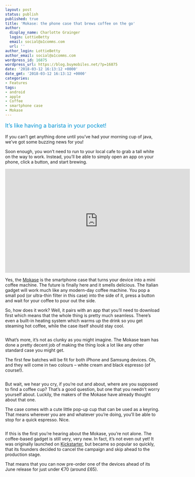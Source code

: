 ```yaml
---
layout: post
status: publish
published: true
title: 'Mokase: the phone case that brews coffee on the go'
author:
  display_name: Charlotte Grainger
  login: LottieBetty
  email: social@a1comms.com
  url: ''
author_login: LottieBetty
author_email: social@a1comms.com
wordpress_id: 16875
wordpress_url: https://blog.buymobiles.net/?p=16875
date: '2018-03-12 16:13:12 +0000'
date_gmt: '2018-03-12 16:13:12 +0000'
categories:
- Features
tags:
- android
- apple
- Coffee
- smartphone case
- Mokase
---
```

<p><span class="postStandFirst" style="color: #0896d5; line-height: 26px; font-size: 18px;">It&rsquo;s like having a barista in your pocket!</span></p>
<p>If you can&rsquo;t get anything done until you&rsquo;ve had your morning cup of java, we&rsquo;ve got some buzzing news for you!</p>
<p>Soon enough, you won&rsquo;t need to run to your local cafe to grab a tall white on the way to work. Instead, you&rsquo;ll be able to simply open an app on your phone, click a button, and start brewing.</p>
<p><iframe src="https://www.youtube.com/embed/JBki1VbDPQk" width="600" height="338" frameborder="0" allowfullscreen="allowfullscreen"><span data-mce-type="bookmark" style="display: inline-block; width: 0px; overflow: hidden; line-height: 0;" class="mce_SELRES_start">﻿</span></iframe></p>
<p>Yes, the <a href="https://www.mokase.it/en/" target="_blank" rel="noopener">Mokase</a> is the smartphone case that turns your device into a mini coffee machine. The future is finally here and it smells delicious. The Italian gadget will work much like any modern-day coffee machine. You pop a small pod (or ultra-thin filter in this case) into the side of it, press a button and wait for your coffee to pour out the side.</p>
<p>So, how does it work? Well, it pairs with an app that you&rsquo;ll need to download first which means that the whole thing is pretty much seamless. There&rsquo;s even a built-in heating system which warms up the drink so you get steaming hot coffee, while the case itself should stay cool.</p>
<p><img class="aligncenter size-full wp-image-16877" src="https://lh3.googleusercontent.com/K2aqmZjoAjAD3nf3SKVskqMA6Let_1LREj4ptbCBAtnqdxY147Q7kQKaK6jNG3XUGyz5v3pU-F0WS8q1i5j3CXH2=s0" alt="" /></p>
<p>What&rsquo;s more, it&rsquo;s not as clunky as you might imagine. The Mokase team has done a pretty decent job of making the thing look a lot like any other standard case you might get.</p>
<p>The first few batches will be fit for both iPhone and Samsung devices. Oh, and they will come in two colours &ndash; white cream and black espresso (of course!).</p>
<p><img class="aligncenter size-full wp-image-16879" src="https://lh3.googleusercontent.com/88QN80la4ouoRgO5I3gKhf2-RHTb4MSxz_rjWlgVIEionidCoSwjSr6HKZDFnd8Qu7T3JXZ_0dctvZSRrzLve1bKFQ=s0" alt="" /></p>
<p>But wait, we hear you cry, if you&rsquo;re out and about, where are you supposed to find a coffee cup? That&rsquo;s a good question, but one that you needn&rsquo;t worry yourself about. Luckily, the makers of the Mokase have already thought about that one.</p>
<p>The case comes with a cute little pop-up cup that can be used as a keyring. That means wherever you are and whatever you&rsquo;re doing, you&rsquo;ll be able to stop for a quick espresso. Nice.</p>
<p><img class="aligncenter size-full wp-image-16880" src="https://lh3.googleusercontent.com/fcBZzklsaUucHOZ4eER1gg3PbsXOhY6D5fxIGTaIL-3dLlLkyVm2YBT96kQI3yQcQiMZ7cph5WmnA0Wu9mt1J_yd=s0" alt="" /></p>
<p>If this is the first you&rsquo;re hearing about the Mokase, you&rsquo;re not alone. The coffee-based gadget is still very, very new. In fact, it&rsquo;s not even out yet! It was originally launched on <a href="https://www.kickstarter.com/projects/mokase/mokase-your-mobile-phone-cover-makes-even-coffee" target="_blank" rel="noopener">Kickstarter</a>, but became so popular so quickly, that its founders decided to cancel the campaign and skip ahead to the production stage.</p>
<p>That means that you can now pre-order one of the devices ahead of its June release for just under &euro;70 (around &pound;65).</p>
